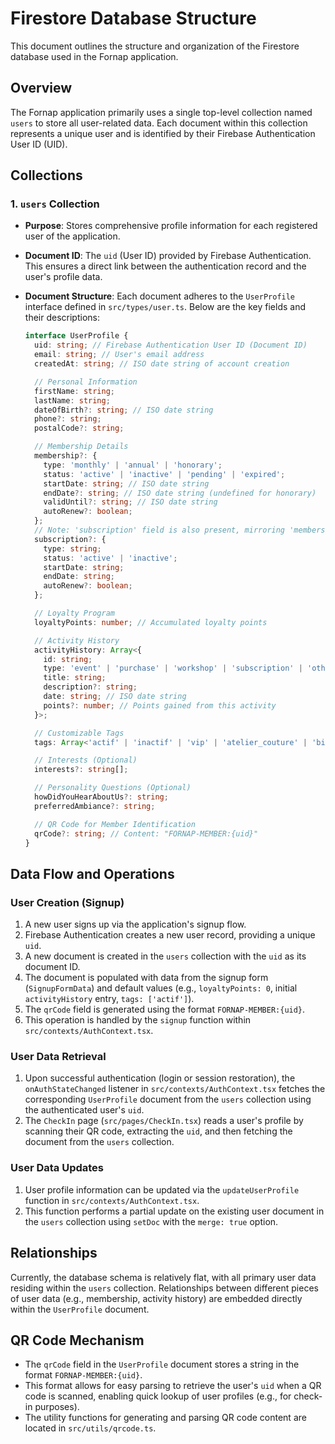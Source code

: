 # Firestore Database Structure

This document outlines the structure and organization of the Firestore database used in the Fornap application.

## Overview

The Fornap application primarily uses a single top-level collection named `users` to store all user-related data. Each document within this collection represents a unique user and is identified by their Firebase Authentication User ID (UID).

## Collections

### 1. `users` Collection

*   **Purpose**: Stores comprehensive profile information for each registered user of the application.
*   **Document ID**: The `uid` (User ID) provided by Firebase Authentication. This ensures a direct link between the authentication record and the user's profile data.
*   **Document Structure**: Each document adheres to the `UserProfile` interface defined in `src/types/user.ts`. Below are the key fields and their descriptions:

    ```typescript
    interface UserProfile {
      uid: string; // Firebase Authentication User ID (Document ID)
      email: string; // User's email address
      createdAt: string; // ISO date string of account creation

      // Personal Information
      firstName: string;
      lastName: string;
      dateOfBirth?: string; // ISO date string
      phone?: string;
      postalCode?: string;

      // Membership Details
      membership?: {
        type: 'monthly' | 'annual' | 'honorary';
        status: 'active' | 'inactive' | 'pending' | 'expired';
        startDate: string; // ISO date string
        endDate?: string; // ISO date string (undefined for honorary)
        validUntil?: string; // ISO date string
        autoRenew?: boolean;
      };
      // Note: 'subscription' field is also present, mirroring 'membership' for compatibility.
      subscription?: {
        type: string;
        status: 'active' | 'inactive';
        startDate: string;
        endDate: string;
        autoRenew?: boolean;
      };

      // Loyalty Program
      loyaltyPoints: number; // Accumulated loyalty points

      // Activity History
      activityHistory: Array<{
        id: string;
        type: 'event' | 'purchase' | 'workshop' | 'subscription' | 'other';
        title: string;
        description?: string;
        date: string; // ISO date string
        points?: number; // Points gained from this activity
      }>;

      // Customizable Tags
      tags: Array<'actif' | 'inactif' | 'vip' | 'atelier_couture' | 'billetterie' | 'exposant' | string>;

      // Interests (Optional)
      interests?: string[];

      // Personality Questions (Optional)
      howDidYouHearAboutUs?: string;
      preferredAmbiance?: string;

      // QR Code for Member Identification
      qrCode?: string; // Content: "FORNAP-MEMBER:{uid}"
    }
    ```

## Data Flow and Operations

### User Creation (Signup)

1.  A new user signs up via the application's signup flow.
2.  Firebase Authentication creates a new user record, providing a unique `uid`.
3.  A new document is created in the `users` collection with the `uid` as its document ID.
4.  The document is populated with data from the signup form (`SignupFormData`) and default values (e.g., `loyaltyPoints: 0`, initial `activityHistory` entry, `tags: ['actif']`).
5.  The `qrCode` field is generated using the format `FORNAP-MEMBER:{uid}`.
6.  This operation is handled by the `signup` function within `src/contexts/AuthContext.tsx`.

### User Data Retrieval

1.  Upon successful authentication (login or session restoration), the `onAuthStateChanged` listener in `src/contexts/AuthContext.tsx` fetches the corresponding `UserProfile` document from the `users` collection using the authenticated user's `uid`.
2.  The `CheckIn` page (`src/pages/CheckIn.tsx`) reads a user's profile by scanning their QR code, extracting the `uid`, and then fetching the document from the `users` collection.

### User Data Updates

1.  User profile information can be updated via the `updateUserProfile` function in `src/contexts/AuthContext.tsx`.
2.  This function performs a partial update on the existing user document in the `users` collection using `setDoc` with the `merge: true` option.

## Relationships

Currently, the database schema is relatively flat, with all primary user data residing within the `users` collection. Relationships between different pieces of user data (e.g., membership, activity history) are embedded directly within the `UserProfile` document.

## QR Code Mechanism

*   The `qrCode` field in the `UserProfile` document stores a string in the format `FORNAP-MEMBER:{uid}`.
*   This format allows for easy parsing to retrieve the user's `uid` when a QR code is scanned, enabling quick lookup of user profiles (e.g., for check-in purposes).
*   The utility functions for generating and parsing QR code content are located in `src/utils/qrcode.ts`.
